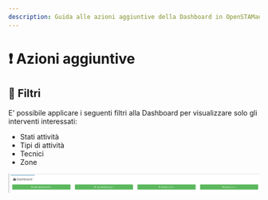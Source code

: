 ```yaml
---
description: Guida alle azioni aggiuntive della Dashboard in OpenSTAManager
---
```


# ❗ Azioni aggiuntive

## 🔦 Filtri&#x20;

E' possibile applicare i seguenti filtri alla Dashboard per visualizzare solo gli interventi interessati:

* Stati attività
* Tipi di attività
* Tecnici
* Zone

![](<../../.gitbook/assets/immagine (14) (1).png>)
